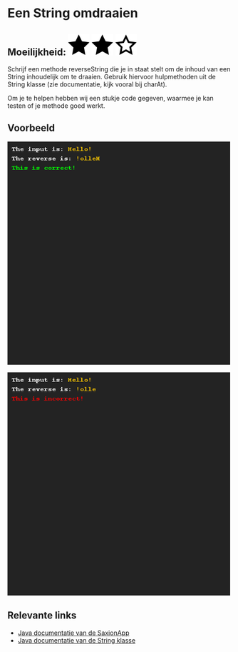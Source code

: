 # Een String omdraaien
## Moeilijkheid: ![Filled](../resources/star-filled.svg) ![Filled](../resources/star-filled.svg) ![Outlined](../resources/star-outlined.svg) 

Schrijf een methode reverseString die je in staat stelt om de inhoud van een String inhoudelijk om te draaien. Gebruik hiervoor hulpmethoden uit de String klasse (zie documentatie, kijk vooral bij charAt).

Om je te helpen hebben wij een stukje code gegeven, waarmee je kan testen of je methode goed werkt.

## Voorbeeld
![Example](sample_output.png)

![Example](sample_output2.png)

## Relevante links
* [Java documentatie van de SaxionApp](https://saxionapp.hboictlab.nl/nl/saxion/app/SaxionApp.html)
* [Java documentatie van de String klasse](https://docs.oracle.com/en/java/javase/11/docs/api/java.base/java/lang/String.html)



